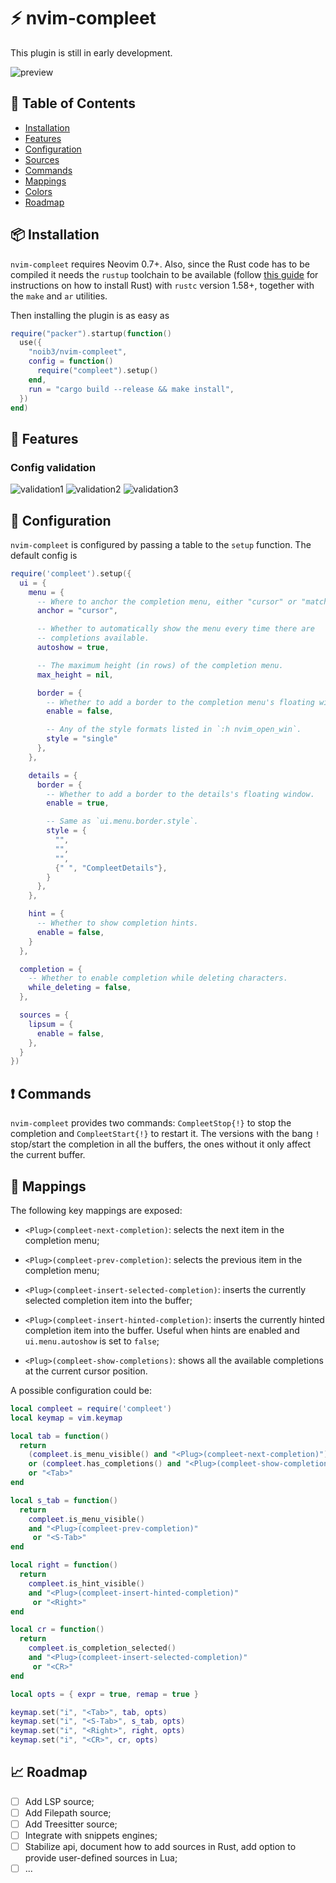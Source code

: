 # :zap: nvim-compleet

This plugin is still in early development.

![preview](https://user-images.githubusercontent.com/2746374/160488112-4686a0f2-92ac-4bbb-974b-a8e86e27c042.gif)

## :book: Table of Contents

- [Installation](#package-installation)
- [Features](#rocket-features)
- [Configuration](#wrench-configuration)
- [Sources](https://github.com/noib3/nvim-compleet/wiki/Sources)
- [Commands](#heavy_exclamation_mark-commands)
- [Mappings](#musical_keyboard-mappings)
- [Colors](https://github.com/noib3/nvim-compleet/wiki/Highlight-groups)
- [Roadmap](#chart_with_upwards_trend-roadmap)

## :package: Installation

`nvim-compleet` requires Neovim 0.7+. Also, since the Rust code has to be
compiled it needs the `rustup` toolchain to be available (follow [this
guide](https://www.rust-lang.org/tools/install) for instructions on how to
install Rust) with `rustc` version 1.58+, together with the `make` and `ar`
utilities.

Then installing the plugin is as easy as

```lua
require("packer").startup(function()
  use({
    "noib3/nvim-compleet",
    config = function()
      require("compleet").setup()
    end,
    run = "cargo build --release && make install",
  })
end)
```

## :rocket: Features

### Config validation

![validation1](https://user-images.githubusercontent.com/2746374/160488191-13cb17f2-de50-49f3-a97a-adc595d54af9.png)
![validation2](https://user-images.githubusercontent.com/2746374/160488196-e628541a-d615-47bc-8e33-c43102af12eb.png)
![validation3](https://user-images.githubusercontent.com/2746374/160488210-7f0c0946-f814-4553-9a2d-ede74e969042.png)

## :wrench: Configuration

`nvim-compleet` is configured by passing a table to the `setup` function. The
default config is

```lua
require('compleet').setup({
  ui = {
    menu = {
      -- Where to anchor the completion menu, either "cursor" or "match".
      anchor = "cursor",

      -- Whether to automatically show the menu every time there are
      -- completions available.
      autoshow = true,

      -- The maximum height (in rows) of the completion menu.
      max_height = nil,

      border = {
        -- Whether to add a border to the completion menu's floating window.
        enable = false,

        -- Any of the style formats listed in `:h nvim_open_win`.
        style = "single"
      },
    },

    details = {
      border = {
        -- Whether to add a border to the details's floating window.
        enable = true,

        -- Same as `ui.menu.border.style`.
        style = {
          "",
          "",
          "",
          {" ", "CompleetDetails"},
        }
      },
    },

    hint = {
      -- Whether to show completion hints.
      enable = false,
    }
  },

  completion = {
    -- Whether to enable completion while deleting characters.
    while_deleting = false,
  },

  sources = {
    lipsum = {
      enable = false,
    },
  }
})
```

## :heavy_exclamation_mark: Commands

`nvim-compleet` provides two commands: `CompleetStop{!}` to stop the completion
and `CompleetStart{!}` to restart it. The versions with the bang `!` stop/start
the completion in all the buffers, the ones without it only affect the current
buffer.

## :musical_keyboard: Mappings

The following key mappings are exposed:

  * `<Plug>(compleet-next-completion)`: selects the next item in the completion
    menu;

  * `<Plug>(compleet-prev-completion)`: selects the previous item in the
    completion menu;

  * `<Plug>(compleet-insert-selected-completion)`: inserts the currently
    selected completion item into the buffer;

  * `<Plug>(compleet-insert-hinted-completion)`: inserts the currently
    hinted completion item into the buffer. Useful when hints are enabled and
    `ui.menu.autoshow` is set to `false`;

  * `<Plug>(compleet-show-completions)`: shows all the available completions at
    the current cursor position.

A possible configuration could be:

```lua
local compleet = require('compleet')
local keymap = vim.keymap

local tab = function()
  return
    (compleet.is_menu_visible() and "<Plug>(compleet-next-completion)")
    or (compleet.has_completions() and "<Plug>(compleet-show-completions)")
    or "<Tab>"
end

local s_tab = function()
  return
    compleet.is_menu_visible()
    and "<Plug>(compleet-prev-completion)"
     or "<S-Tab>"
end

local right = function()
  return
    compleet.is_hint_visible()
    and "<Plug>(compleet-insert-hinted-completion)"
     or "<Right>"
end

local cr = function()
  return
    compleet.is_completion_selected()
    and "<Plug>(compleet-insert-selected-completion)"
     or "<CR>"
end

local opts = { expr = true, remap = true }

keymap.set("i", "<Tab>", tab, opts)
keymap.set("i", "<S-Tab>", s_tab, opts)
keymap.set("i", "<Right>", right, opts)
keymap.set("i", "<CR>", cr, opts)
```

## :chart_with_upwards_trend: Roadmap

- [ ] Add LSP source;
- [ ] Add Filepath source;
- [ ] Add Treesitter source;
- [ ] Integrate with snippets engines;
- [ ] Stabilize api, document how to add sources in Rust, add option to provide
  user-defined sources in Lua;
- [ ] ...
